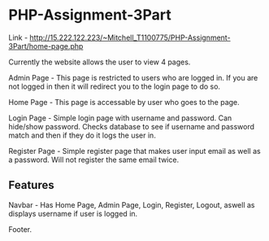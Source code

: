 # PHP-Assignment-3Part

Link - http://15.222.122.223/~Mitchell_T1100775/PHP-Assignment-3Part/home-page.php

Currently the website allows the user to view 4 pages.

Admin Page - This page is restricted to users who are logged in. 
If you are not logged in then it will redirect you to the login page to do so.

Home Page - This page is accessable by user who goes to the page.

Login Page - Simple login page with username and password. Can hide/show password.
Checks database to see if username and password match and then if they do it logs the user in.

Register Page - Simple register page that makes user input email as well as a password.
Will not register the same email twice.

Features
------------------------
Navbar - Has Home Page, Admin Page, Login, Register, Logout, aswell as displays username if user is logged in.

Footer.

